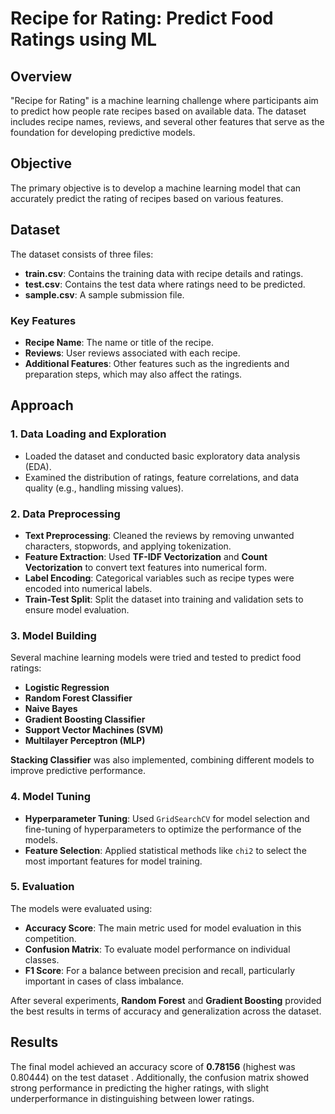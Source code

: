 # Recipe for Rating: Predict Food Ratings using ML

## Overview

"Recipe for Rating" is a machine learning challenge where participants aim to predict how people rate recipes based on available data. The dataset includes recipe names, reviews, and several other features that serve as the foundation for developing predictive models.

## Objective

The primary objective is to develop a machine learning model that can accurately predict the rating of recipes based on various features.

## Dataset

The dataset consists of three files:
- **train.csv**: Contains the training data with recipe details and ratings.
- **test.csv**: Contains the test data where ratings need to be predicted.
- **sample.csv**: A sample submission file.

### Key Features
- **Recipe Name**: The name or title of the recipe.
- **Reviews**: User reviews associated with each recipe.
- **Additional Features**: Other features such as the ingredients and preparation steps, which may also affect the ratings.

## Approach

### 1. Data Loading and Exploration
   - Loaded the dataset and conducted basic exploratory data analysis (EDA).
   - Examined the distribution of ratings, feature correlations, and data quality (e.g., handling missing values).

### 2. Data Preprocessing
   - **Text Preprocessing**: Cleaned the reviews by removing unwanted characters, stopwords, and applying tokenization.
   - **Feature Extraction**: Used **TF-IDF Vectorization** and **Count Vectorization** to convert text features into numerical form.
   - **Label Encoding**: Categorical variables such as recipe types were encoded into numerical labels.
   - **Train-Test Split**: Split the dataset into training and validation sets to ensure model evaluation.

### 3. Model Building
   Several machine learning models were tried and tested to predict food ratings:
   - **Logistic Regression**
   - **Random Forest Classifier**
   - **Naive Bayes**
   - **Gradient Boosting Classifier**
   - **Support Vector Machines (SVM)**
   - **Multilayer Perceptron (MLP)**

   **Stacking Classifier** was also implemented, combining different models to improve predictive performance.

### 4. Model Tuning
   - **Hyperparameter Tuning**: Used `GridSearchCV` for model selection and fine-tuning of hyperparameters to optimize the performance of the models.
   - **Feature Selection**: Applied statistical methods like `chi2` to select the most important features for model training.

### 5. Evaluation
   The models were evaluated using:
   - **Accuracy Score**: The main metric used for model evaluation in this competition.
   - **Confusion Matrix**: To evaluate model performance on individual classes.
   - **F1 Score**: For a balance between precision and recall, particularly important in cases of class imbalance.

   After several experiments, **Random Forest** and **Gradient Boosting** provided the best results in terms of accuracy and generalization across the dataset.

## Results

The final model achieved an accuracy score of **0.78156** (highest was 0.80444) on the test dataset . Additionally, the confusion matrix showed strong performance in predicting the higher ratings, with slight underperformance in distinguishing between lower ratings.

